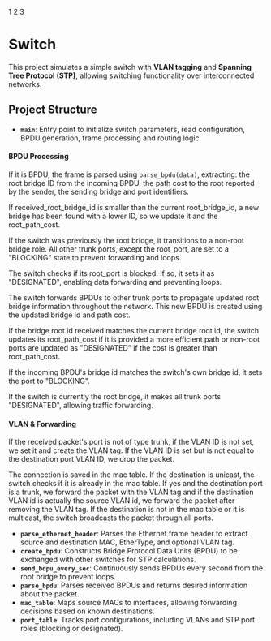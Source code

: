 1 2 3
# Switch

This project simulates a simple switch with **VLAN tagging** and **Spanning Tree Protocol (STP)**, allowing switching functionality over interconnected networks.

## Project Structure

- **`main`**: Entry point to initialize switch parameters, read configuration, BPDU generation, frame processing and routing logic.
#### BPDU Processing
If it is BPDU, the frame is parsed using `parse_bpdu(data)`, extracting: the root bridge ID from the incoming BPDU, the path cost to the root reported by the sender, the sending bridge and port identifiers.

If received_root_bridge_id is smaller than the current root_bridge_id, a new bridge has been found with a lower ID, so we update it and the root_path_cost.

If the switch was previously the root bridge, it transitions to a non-root bridge role. All other trunk ports, except the root_port, are set to a "BLOCKING" state to prevent forwarding and loops.

The switch checks if its root_port is blocked. If so, it sets it as "DESIGNATED", enabling data forwarding and preventing loops.

The switch forwards BPDUs to other trunk ports to propagate updated root bridge information throughout the network. This new BPDU is created using the updated bridge id and path cost.

If the bridge root id received matches the current bridge root id, the switch updates its root_path_cost if it is provided a more efficient path or non-root ports are updated as "DESIGNATED" if the cost is greater than root_path_cost.

If the incoming BPDU's bridge id matches the switch's own bridge id, it sets the port to "BLOCKING".

If the switch is currently the root bridge, it makes all trunk ports "DESIGNATED", allowing traffic forwarding.

#### VLAN & Forwarding
If the received packet's port is not of type trunk, if the VLAN ID is not set, we set it and create the VLAN tag. If the VLAN ID is set but is not equal to the destination port VLAN ID, we drop the packet.

The connection is saved in the mac table.
If the destination is unicast, the switch checks if it is already in the mac table. If yes and the destination port is a trunk, we forward the packet with the VLAN tag and if the destination VLAN id is actually the source VLAN id, we forward the packet after removing the VLAN tag. If the destination is not in the mac table or it is multicast, the switch broadcasts the packet through all ports.

- **`parse_ethernet_header`**: Parses the Ethernet frame header to extract source and destination MAC, EtherType, and optional VLAN tag.
- **`create_bpdu`**: Constructs Bridge Protocol Data Units (BPDU) to be exchanged with other switches for STP calculations.
- **`send_bdpu_every_sec`**: Continuously sends BPDUs every second from the root bridge to prevent loops.
- **`parse_bpdu`**: Parses received BPDUs and returns desired information about the packet.
- **`mac_table`**: Maps source MACs to interfaces, allowing forwarding decisions based on known destinations.
- **`port_table`**: Tracks port configurations, including VLANs and STP port roles (blocking or designated).
